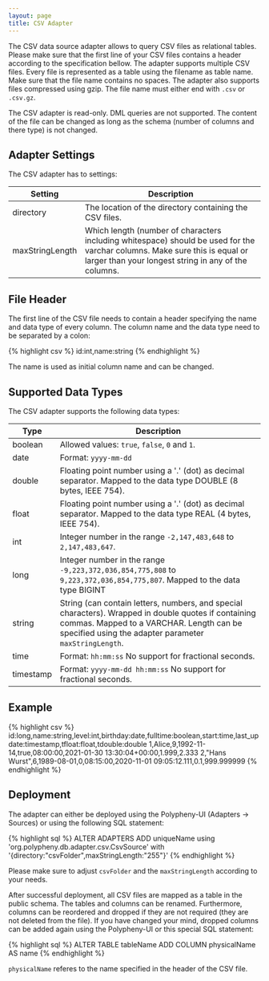 ```yaml
---
layout: page
title: CSV Adapter
---
```


The CSV data source adapter allows to query CSV files as relational tables. Please make sure that the first line of your CSV files contains a header according to the specification bellow.  The adapter supports multiple CSV files. Every file is represented as a table using the filename as table name. Make sure that the file name contains no spaces. The adapter also supports files compressed using gzip. The file name must either end with `.csv` or `.csv.gz`.

The CSV adapter is read-only. DML queries are not supported. The content of the file can be changed as long as the schema (number of columns and there type) is not changed.


## Adapter Settings

The CSV adapter has to settings: 

| Setting         | Description                                                                                                                                                       |
|-----------------|-------------------------------------------------------------------------------------------------------------------------------------------------------------------|
| directory       | The location of the directory containing the CSV files.                                                                                                           |
| maxStringLength | Which length (number of characters including whitespace) should be used for the varchar columns. Make sure this is equal or larger than your longest string in any of the columns. |


## File Header

The first line of the CSV file needs to contain a header specifying the name and data type of every column. The column name and the data type need to be separated by a colon:

{% highlight csv %}
id:int,name:string
{% endhighlight %}

The name is used as initial column name and can be changed.


## Supported Data Types

The CSV adapter supports the following data types:

| Type      | Description                                                                                                                                                       |
|-----------|-------------------------------------------------------------------------------------------------------------------------------------------------------------------|
| boolean   | Allowed values: `true`, `false`, `0` and `1`.                                                                                                                     |
| date      | Format: `yyyy-mm-dd`                                                                                                                                              |
| double    | Floating point number using a '.' (dot) as decimal separator. Mapped to the data type DOUBLE (8 bytes, IEEE 754).                                                 |
| float     | Floating point number using a '.' (dot) as decimal separator. Mapped to the data type REAL (4 bytes, IEEE 754).                                                   |
| int       | Integer number in the range `-2,147,483,648` to `2,147,483,647`.                                                                                                  |
| long      | Integer number in the range `-9,223,372,036,854,775,808` to `9,223,372,036,854,775,807`. Mapped to the data type BIGINT                                           |
| string    | String (can contain letters, numbers, and special characters). Wrapped in double quotes if containing commas. Mapped to a VARCHAR. Length can be specified using the adapter parameter `maxStringLength`.  |
| time      | Format: `hh:mm:ss` No support for fractional seconds.                                                                                                             |
| timestamp | Format: `yyyy-mm-dd hh:mm:ss` No support for fractional seconds.                                                                                                  | 


## Example

{% highlight csv %}
id:long,name:string,level:int,birthday:date,fulltime:boolean,start:time,last_update:timestamp,tfloat:float,tdouble:double
1,Alice,9,1992-11-14,true,08:00:00,2021-01-30 13:30:04+00:00,1.999,2.333
2,"Hans Wurst",6,1989-08-01,0,08:15:00,2020-11-01 09:05:12.111,0.1,999.999999
{% endhighlight %}


## Deployment

The adapter can either be deployed using the Polypheny-UI (Adapters -> Sources) or using the following SQL statement:

{% highlight sql %}
ALTER ADAPTERS ADD uniqueName using 'org.polypheny.db.adapter.csv.CsvSource' with '{directory:"csvFolder",maxStringLength:"255"}'
{% endhighlight %}

Please make sure to adjust `csvFolder` and the `maxStringLength` according to your needs.

After successful deployment, all CSV files are mapped as a table in the public schema. The tables and columns can be renamed. Furthermore, columns can be reordered and dropped if they are not required (they are not deleted from the file). If you have changed your mind, dropped columns can be added again using the Polypheny-UI or this special SQL statement:

{% highlight sql %}
ALTER TABLE tableName ADD COLUMN physicalName AS name
{% endhighlight %}

`physicalName` referes to the name specified in the header of the CSV file. 
